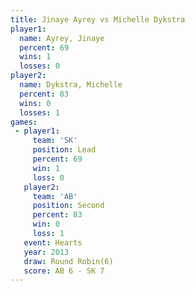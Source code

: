 ```yaml
---
title: Jinaye Ayrey vs Michelle Dykstra
player1:                 
  name: Ayrey, Jinaye    
  percent: 69            
  wins: 1                
  losses: 0              
player2:                 
  name: Dykstra, Michelle
  percent: 83            
  wins: 0                
  losses: 1              
games:
 - player1:        
     team: 'SK'    
     position: Lead
     percent: 69   
     win: 1        
     loss: 0       
   player2:          
     team: 'AB'      
     position: Second
     percent: 83     
     win: 0          
     loss: 1         
   event: Hearts       
   year: 2013          
   draw: Round Robin(6)
   score: AB 6 - SK 7  
---
```

